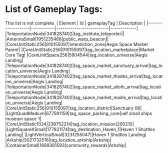 # List of Gameplay Tags:
This list is not complete.
| Element           | Id         | gameplayTag              | Description |
|-------------------|------------|--------------------------|-------------|
|TeleportationNode|3418287402|tag_institute_teleporter||
|AntennaSmall|1951235468|public_warp_beacon||
|CoreUnitStatic256|910155097|interdiction_zone|Aegis Space Market Parent|
|CoreUnitStatic256|910155097|tag_location_marketplace|Market Core Tag|
|CoreUnitSpace256|5904544|tag_location_universe|Aegis Landing|
|TeleportationNode|3418287402|tag_space_market_sanctuary_arrival|tag_location_universe|Aegis Landing|
|TeleportationNode|3418287402|tag_space_market_thades_arrival|tag_location_universe|Aegis Landing|
|TeleportationNode|3418287402|tag_space_market_alioth_arrival|tag_location_universe|Aegis Landing|
|TeleportationNode|3418287402|tag_space_market_madis_arrival|tag_location_universe|Aegis Landing|
|CoreUnitStatic256|910155097|tag_location_district|Sanctuary 06|
|LightQuadMedium|677591159|tag_space_parking_core|uef small ships museum space 1|
|CoreUnitStatic1024|238752214|tag_location_mission|200210|
|LightSquareXSmall|177821174|tag_destination_Haven_1|Haven 1 Shuttles Landing|
|LightVerticalSmall|3231255047||Haven 1 Shuttles Landing|
|Arkship|3021732516|tag_location_arkship|Arkship|
|ContainerSmall|1689381593|community_rewards|Arkship|

